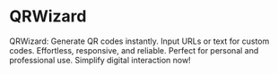 # QRWizard
QRWizard: Generate QR codes instantly. Input URLs or text for custom codes. Effortless, responsive, and reliable. Perfect for personal and professional use. Simplify digital interaction now!

